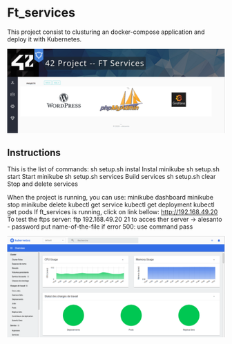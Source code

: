 # Ft_services

This project consist to clusturing an docker-compose application and deploy it with Kubernetes. 

![screen](https://github.com/AlexDos-42/Ft_services/blob/main/img_readme/Capture%20d%E2%80%99e%CC%81cran%202020-11-28%20a%CC%80%2018.50.24.png)

## Instructions

This is the list of commands:
	sh setup.sh instal		Instal minikube
	sh setup.sh start		Start minikube
	sh setup.sh services		Build services
	sh setup.sh clear		Stop and delete services

When the project is running, you can use:
	minikube dashboard
	minikube stop
	minikube delete
	kubectl get service
	kubectl get deployment
	kubectl get pods
If ft_services is running, click on link bellow:
	http://192.168.49.20
To test the ftps server:
	ftp 192.168.49.20 21		to acces ther server
		-> alesanto - password
	put name-of-the-file
	if error 500: use command pass

![screen](https://github.com/AlexDos-42/Ft_services/blob/main/img_readme/Capture%20d%E2%80%99e%CC%81cran%202020-11-28%20a%CC%80%2018.49.47.png)
